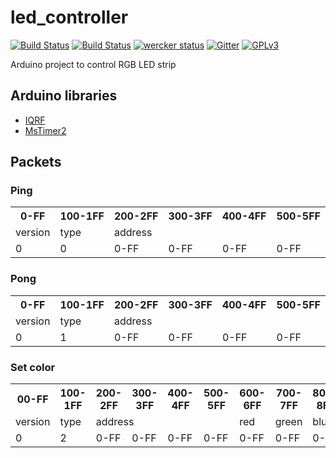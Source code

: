 # led_controller

[![Build Status](https://travis-ci.org/ITManie/led_controller.svg?branch=master)](https://travis-ci.org/ITManie/led_controller)
[![Build Status](https://drone.io/github.com/ITManie/led_controller/status.png)](https://drone.io/github.com/ITManie/led_controller/latest)
[![wercker status](https://app.wercker.com/status/6b206508930a2a129e1ea5bb58755907/s "wercker status")](https://app.wercker.com/project/bykey/6b206508930a2a129e1ea5bb58755907)
[![Gitter](https://badges.gitter.im/ITManie/led_controller.svg)](https://gitter.im/ITManie/led_controller?utm_source=badge&utm_medium=badge&utm_campaign=pr-badge&utm_content=badge)
[![GPLv3](http://img.shields.io/badge/license-GPLv3-blue.svg)](LICENSE)

Arduino project to control RGB LED strip

## Arduino libraries

 * [IQRF](https://github.com/ITManie/IQRF_library)
 * [MsTimer2](https://github.com/PaulStoffregen/MsTimer2)

## Packets

### Ping
<table>
<tr>
<th>0-FF</th>
<th>100-1FF</th>
<th>200-2FF</th>
<th>300-3FF</th>
<th>400-4FF</th>
<th>500-5FF</th>
</tr>
<tr>
<td>version</td>
<td>type</td>
<td colspan="4">address</td>
</tr>
<tr>
<td>0</td>
<td>0</td>
<td>0-FF</td>
<td>0-FF</td>
<td>0-FF</td>
<td>0-FF</td>
</tr>
</table>

### Pong
<table>
<tr>
<th>0-FF</th>
<th>100-1FF</th>
<th>200-2FF</th>
<th>300-3FF</th>
<th>400-4FF</th>
<th>500-5FF</th>
</tr>
<tr>
<td>version</td>
<td>type</td>
<td colspan="4">address</td>
</tr>
<tr>
<td>0</td>
<td>1</td>
<td>0-FF</td>
<td>0-FF</td>
<td>0-FF</td>
<td>0-FF</td>
</tr>
</table>

### Set color
<table>
<tr>
<th>00-FF</th>
<th>100-1FF</th>
<th>200-2FF</th>
<th>300-3FF</th>
<th>400-4FF</th>
<th>500-5FF</th>
<th>600-6FF</th>
<th>700-7FF</th>
<th>800-8FF</th>
<th>900-9FF</th>
</tr>
<tr>
<td>version</td>
<td>type</td>
<td colspan="4">address</td>
<td>red</td>
<td>green</td>
<td>blue</td>
<td>alpha</td>
</tr>
<tr>
<td>0</td>
<td>2</td>
<td>0-FF</td>
<td>0-FF</td>
<td>0-FF</td>
<td>0-FF</td>
<td>0-FF</td>
<td>0-FF</td>
<td>0-FF</td>
<td>0-1</td>
</tr>
</table>
